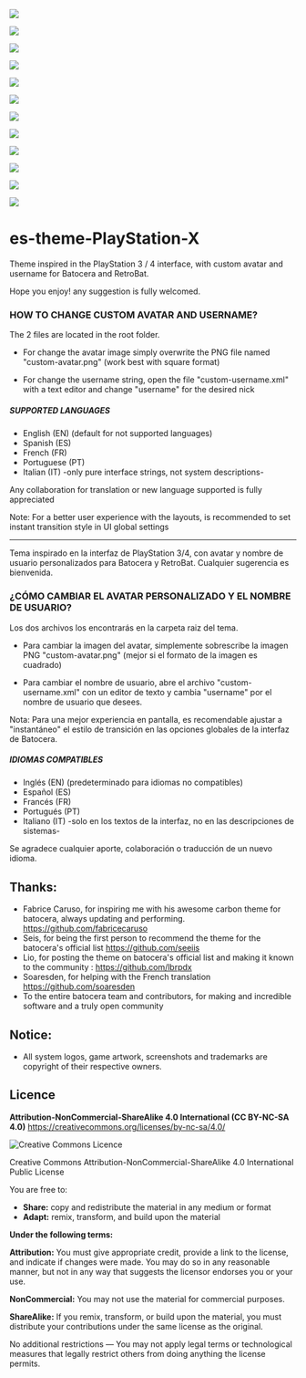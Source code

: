 ![](https://es-theme-playstation-x.tocapixels.com/img/captura-0.jpg)

![](https://es-theme-playstation-x.tocapixels.com/img/captura-0-1.jpg)

![](https://es-theme-playstation-x.tocapixels.com/img/captura02.jpg)

![](https://es-theme-playstation-x.tocapixels.com/img/captura2-2.jpg)

![](https://es-theme-playstation-x.tocapixels.com/img/captura03.jpg)

![](https://es-theme-playstation-x.tocapixels.com/img/captura-grid.jpg)

![](https://es-theme-playstation-x.tocapixels.com/img/captura04.jpg)

![](https://es-theme-playstation-x.tocapixels.com/img/captura05.jpg)

![](https://es-theme-playstation-x.tocapixels.com/img/captura06.jpg)

![](https://es-theme-playstation-x.tocapixels.com/img/captura07.jpg)

![](https://es-theme-playstation-x.tocapixels.com/img/captura-sinclair.jpg)

![](https://es-theme-playstation-x.tocapixels.com/img/captura-splash-2.jpg)


# es-theme-PlayStation-X
Theme inspired in the PlayStation 3 / 4 interface, with custom avatar and username for Batocera and RetroBat. 

Hope you enjoy! any suggestion is fully welcomed.

### HOW TO CHANGE CUSTOM AVATAR AND USERNAME?

The 2 files are located in the root folder.

- For change the avatar image simply overwrite the PNG file named "custom-avatar.png" (work best with square format)

- For change the username string, open the file "custom-username.xml" with a text editor and change "username" for the desired nick



##### SUPPORTED LANGUAGES

- English (EN) (default for not supported languages)
- Spanish (ES)
- French (FR)
- Portuguese (PT)
- Italian (IT) -only pure interface strings, not system descriptions-

Any collaboration for translation or new language supported is fully appreciated


Note: For a better user experience with the layouts, is recommended to set instant transition style in UI global settings

------------------------------------------------------------------------------------------



Tema inspirado en la interfaz de PlayStation 3/4, con avatar y nombre de usuario personalizados para Batocera y RetroBat. Cualquier sugerencia es bienvenida.



### ¿CÓMO CAMBIAR EL AVATAR PERSONALIZADO Y EL NOMBRE DE USUARIO?

Los dos archivos los encontrarás en la carpeta raiz del tema.

- Para cambiar la imagen del avatar, simplemente sobrescribe la imagen PNG "custom-avatar.png" (mejor si el formato de la imagen es cuadrado)

- Para cambiar el nombre de usuario, abre el archivo "custom-username.xml" con un editor de texto y cambia "username" por el nombre de usuario que desees.

Nota: Para una mejor experiencia en pantalla, es recomendable ajustar a "instantáneo" el estilo de transición en las opciones globales de la interfaz de Batocera.


##### IDIOMAS COMPATIBLES

- Inglés (EN) (predeterminado para idiomas no compatibles)
- Español (ES)
- Francés (FR)
- Portugués (PT)
- Italiano (IT) -solo en los textos de la interfaz, no en las descripciones de sistemas-

Se agradece cualquier aporte, colaboración o traducción de un nuevo idioma.



Thanks:
-------
- Fabrice Caruso, for inspiring me with his awesome carbon theme for batocera, always updating and performing. https://github.com/fabricecaruso
- Seis, for being the first person to recommend the theme for the batocera's official list https://github.com/seeiis
- Lio, for posting the theme on batocera's official list and making it known to the community : https://github.com/lbrpdx
- Soaresden, for helping with the French translation https://github.com/soaresden
- To the entire batocera team and contributors, for making and incredible software and a truly open community


Notice:
-------
- All system logos, game artwork, screenshots and trademarks are copyright of their respective owners. 


Licence
-------
**Attribution-NonCommercial-ShareAlike 4.0 International (CC BY-NC-SA 4.0)**
https://creativecommons.org/licenses/by-nc-sa/4.0/

![Creative Commons Licence](https://i.creativecommons.org/l/by-nc-sa/4.0/88x31.png "Creative Commons Licence")

Creative Commons Attribution-NonCommercial-ShareAlike 4.0 International Public License

You are free to:

- **Share:** copy and redistribute the material in any medium or format
- **Adapt:** remix, transform, and build upon the material

**Under the following terms:**

**Attribution:** You must give appropriate credit, provide a link to the license, and indicate if
changes were made. You may do so in any reasonable manner, but not in any way that suggests the
licensor endorses you or your use.

**NonCommercial:** You may not use the material for commercial purposes.

**ShareAlike:** If you remix, transform, or build upon the material, you must distribute your
contributions under the same license as the original.

No additional restrictions — You may not apply legal terms or technological measures that legally
restrict others from doing anything the license permits.

